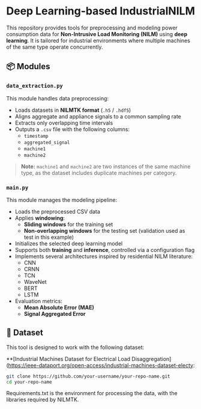 # Deep Learning-based IndustrialNILM



This repository provides tools for preprocessing and modeling power consumption data for **Non-Intrusive Load Monitoring (NILM)** using **deep learning**. It is tailored for industrial environments where multiple machines of the same type operate concurrently.

## 📦 Modules

### `data_extraction.py`

This module handles data preprocessing:

- Loads datasets in **NILMTK format** (`.h5` / `.hdf5`)
- Aligns aggregate and appliance signals to a common sampling rate
- Extracts only overlapping time intervals
- Outputs a `.csv` file with the following columns:
  - `timestamp`
  - `aggregated_signal`
  - `machine1`
  - `machine2`

> **Note:** `machine1` and `machine2` are two instances of the same machine type, as the dataset includes duplicate machines per category.

### `main.py`

This module manages the modeling pipeline:

- Loads the preprocessed CSV data
- Applies **windowing**:
  - **Sliding windows** for the training set
  - **Non-overlapping windows** for the testing set (validation used as test in this example)
- Initializes the selected deep learning model
- Supports both **training** and **inference**, controlled via a configuration flag
- Implements several architectures inspired by residential NILM literature:
  - CNN
  - CRNN
  - TCN
  - WaveNet
  - BERT
  - LSTM
- Evaluation metrics:
  - **Mean Absolute Error (MAE)**
  - **Signal Aggregated Error**

## 📁 Dataset

This tool is designed to work with the following dataset:

**[Industrial Machines Dataset for Electrical Load Disaggregation](https://ieee-dataport.org/open-access/industrial-machines-dataset-electy:
   ```bash
   git clone https://github.com/your-username/your-repo-name.git
   cd your-repo-name
   ```
Requirements.txt is the environment for processing the data, with the libraries required by NILMTK.
